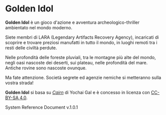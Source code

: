 # Golden Idol

**Golden Idol** è un gioco d'azione e avventura archeologico-thriller ambientato nel mondo moderno.

Siete membri di LARA (Legendary Artifacts Recovery Agency), incaricati di scoprire e trovare preziosi manufatti in tutto il mondo, in luoghi remoti tra i resti delle civiltà perdute.

Nelle profondità delle foreste pluviali, tra le montagne più alte del mondo, negli oasi nascoste dei deserti, sui plateau, nelle profondità del mare. Antiche rovine sono nascoste ovunque.

Ma fate attenzione. Società segrete ed agenzie nemiche si metteranno sulla vostra strada!

**Golden Idol** si basa su [*Cairn*](https://cairnrpg.com) di Yochai Gal e è concesso in licenza con [CC-BY-SA 4.0](https://creativecommons.org/licenses/by-sa/4.0/).

System Reference Document v.1.0.1